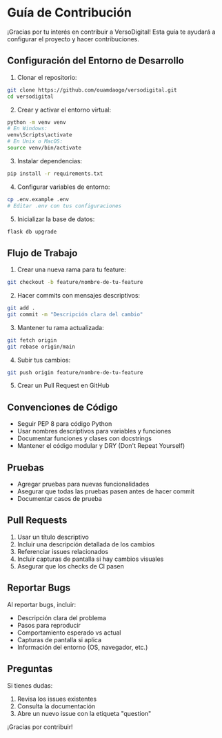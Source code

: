 # Guía de Contribución

¡Gracias por tu interés en contribuir a VersoDigital! Esta guía te ayudará a configurar el proyecto y hacer contribuciones.

## Configuración del Entorno de Desarrollo

1. Clonar el repositorio:
```bash
git clone https://github.com/ouamdaogo/versodigital.git
cd versodigital
```

2. Crear y activar el entorno virtual:
```bash
python -m venv venv
# En Windows:
venv\Scripts\activate
# En Unix o MacOS:
source venv/bin/activate
```

3. Instalar dependencias:
```bash
pip install -r requirements.txt
```

4. Configurar variables de entorno:
```bash
cp .env.example .env
# Editar .env con tus configuraciones
```

5. Inicializar la base de datos:
```bash
flask db upgrade
```

## Flujo de Trabajo

1. Crear una nueva rama para tu feature:
```bash
git checkout -b feature/nombre-de-tu-feature
```

2. Hacer commits con mensajes descriptivos:
```bash
git add .
git commit -m "Descripción clara del cambio"
```

3. Mantener tu rama actualizada:
```bash
git fetch origin
git rebase origin/main
```

4. Subir tus cambios:
```bash
git push origin feature/nombre-de-tu-feature
```

5. Crear un Pull Request en GitHub

## Convenciones de Código

- Seguir PEP 8 para código Python
- Usar nombres descriptivos para variables y funciones
- Documentar funciones y clases con docstrings
- Mantener el código modular y DRY (Don't Repeat Yourself)

## Pruebas

- Agregar pruebas para nuevas funcionalidades
- Asegurar que todas las pruebas pasen antes de hacer commit
- Documentar casos de prueba

## Pull Requests

1. Usar un título descriptivo
2. Incluir una descripción detallada de los cambios
3. Referenciar issues relacionados
4. Incluir capturas de pantalla si hay cambios visuales
5. Asegurar que los checks de CI pasen

## Reportar Bugs

Al reportar bugs, incluir:
- Descripción clara del problema
- Pasos para reproducir
- Comportamiento esperado vs actual
- Capturas de pantalla si aplica
- Información del entorno (OS, navegador, etc.)

## Preguntas

Si tienes dudas:
1. Revisa los issues existentes
2. Consulta la documentación
3. Abre un nuevo issue con la etiqueta "question"

¡Gracias por contribuir!
